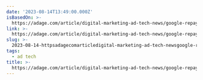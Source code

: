 ```yaml
---
date: '2023-08-14T13:49:00.000Z'
isBasedOn: >-
  https://adage.com/article/digital-marketing-ad-tech-news/google-repays-advertisers-after-report-low-quality-ads/2510016
link: >-
  https://adage.com/article/digital-marketing-ad-tech-news/google-repays-advertisers-after-report-low-quality-ads/2510016
slug: >-
  2023-08-14-httpsadagecomarticledigital-marketing-ad-tech-newsgoogle-repays-advertisers-after-report-low-quality-ads2510016
tags:
  - ad tech
title: >-
  https://adage.com/article/digital-marketing-ad-tech-news/google-repays-advertisers-after-report-low-quality-ads/2510016
---
```


